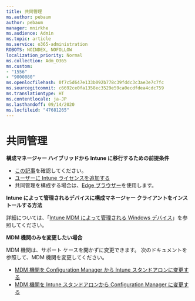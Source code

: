 ```yaml
---
title: 共同管理
ms.author: pebaum
author: pebaum
manager: mnirkhe
ms.audience: Admin
ms.topic: article
ms.service: o365-administration
ROBOTS: NOINDEX, NOFOLLOW
localization_priority: Normal
ms.collection: Adm_O365
ms.custom:
- "1556"
- "9000080"
ms.openlocfilehash: 0f7c5d647e133b092b778c39fddc3c3ae3e7c7fc
ms.sourcegitcommit: c6692ce0fa1358ec3529e59ca0ecdfdea4cdc759
ms.translationtype: HT
ms.contentlocale: ja-JP
ms.lasthandoff: 09/14/2020
ms.locfileid: "47681265"
---
```

# <a name="co-management"></a>共同管理

**構成マネージャー ハイブリッドから Intune に移行するための前提条件**

- [この記事](https://docs.microsoft.com/configmgr/mdm/deploy-use/migrate-hybridmdm-to-intunesa)を確認してください。
- [ユーザーに Intune ライセンスを追加する](https://docs.microsoft.com/intune/licenses-assign)
- 共同管理を構成する場合は、[Edge ブラウザー](https://www.microsoft.com/windows/microsoft-edge)を使用します。

**Intune によって管理されるデバイスに構成マネージャー クライアントをインストールする方法**

詳細については、「[Intune MDM によって管理される Windows デバイス](https://docs.microsoft.com/configmgr/core/clients/deploy/deploy-clients-to-windows-computers#bkmk_mdm)」を参照してください。

**MDM 機関のみを変更したい場合**

MDM 機関は、サポート ケースを開かずに変更できます。 次のドキュメントを参照して、MDM 機関を変更してください。

- [MDM 機関を Configuration Manager から Intune スタンドアロンに変更する](https://docs.microsoft.com/configmgr/mdm/deploy-use/migrate-change-mdm-authority)
- [MDM 機関を Intune スタンドアロンから Configuration Manager に変更する](https://docs.microsoft.com/configmgr/mdm/deploy-use/change-mdm-authority)

